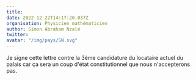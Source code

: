 ```yaml
---
title: 
date: 2022-12-22T14:17:20.037Z
organisation: Physicien mathématicien 
author: Simon Abraham Nzalé 
twitter: 
avatar: "/img/pays/SN.svg"
---
```


Je signe cette lettre contre la 3ème candidature du locataire actuel du palais car ça sera un coup d'état constitutionnel que nous n'accepterons pas. 